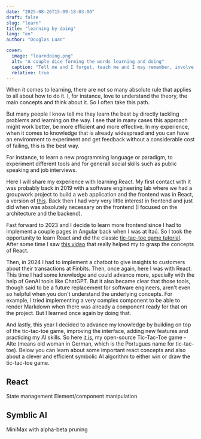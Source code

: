 ```yaml
---
date: "2025-08-26T15:09:18-03:00"
draft: false
slug: "learn"
title: "learning by doing"
lang: "en"
author: "Douglas Luan"

cover:
  image: "learndoing.png"
  alt: "A couple dice forming the words learning and doing"
  caption: "Tell me and I forget, teach me and I may remember, involve me and I learn -- Benjamin Franklin"
  relative: true
---
```


When it comes to learning, there are not so many absolute rule that applies to all about how to do it. I, for instance, love to understand the theory, the main concepts and think about it. So I often take this path.

But many people I know tell me they learn the best by directly tackling problems and learning on the way. I see that in many cases this approach might work better, be more efficient and more effective. In my experience, when it comes to knowledge that is already widespread and you can have an environment to experiment and get feedback without a considerable cost of failing, this is the best way.

For instance, to learn a new programming language or paradigm, to experiment different tools and for generall social skills such as public speaking and job interviews.

Here I will share my experience with learning React. My first contact with it was probably back in 2019 with a software engineering lab where we had a groupwork project to build a web application and the frontend was in React, a version of [this](https://github.com/miklt/listav2/). Back then I had very very little interest in frontend and just did when was absolutely necessary on the frontend (I focused on the architecture and the backend).

Fast forward to 2023 and I decide to learn more frontend since I had to implement a couple pages in Angular back when I was at Itaú. So I took the opportunity to learn React and did the classic [tic-tac-toe game tutorial](https://react.dev/learn/tutorial-tic-tac-toe). After some time I saw [this video](https://youtu.be/aJR7f45dBNs?si=YBBAjTcmaRIv2aUv) that really helped my to grasp the concepts of React.

Then, in 2024 I had to implement a chatbot to give insights to customers about their transactions at Finbits. Then, once again, here I was with React. This time I had some knowledge and could advance more, specially with the help of GenAI tools like ChatGPT. But it also became clear that those tools, though said to be a future replacement for software engineers, aren't even so helpful when you don't understand the underlying concepts. For example, I tried implementing a very complex component to be able to render Markdown when there was already a component ready for that on the project. But I learned once again by doing that.

And lastly, this year I decided to advance my knowledge by building on top of the tic-tac-toe game, improving the interface, adding new features and practicing my AI skills. So here [it is](https://github.com/DougBR/alte), my open-source Tic-Tac-Toe game - Alte (means old woman in German, which is the Portugues name for tic-tac-toe). Below you can learn about some important react concepts and also about a clever and efficient symbolic AI algorithm to either win or draw the tic-tac-toe game.

## React

State management
Element/component manipulation

## Symblic AI

MiniMax with alpha-beta pruning
